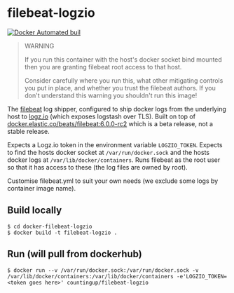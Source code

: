 # filebeat-logzio

[![Docker Automated buil](https://img.shields.io/docker/build/countingup/filebeat-logzio.svg)](https://hub.docker.com/r/countingup/filebeat-logzio/builds/)

> WARNING
>
> If you run this container with the host's docker socket bind mounted then you are granting filebeat root access to that host.
>
> Consider carefully where you run this, what other mitigating controls you put in place, and whether you trust the filebeat authors. If you don't understand this warning you shouldn't run this image!

The [filebeat](https://www.elastic.co/products/beats/filebeat) log shipper, configured to ship docker logs from the underlying host to [logz.io](https://logz.io) (which exposes logstash over TLS). Built on top of [docker.elastic.co/beats/filebeat:6.0.0-rc2](https://www.elastic.co/guide/en/beats/filebeat/6.0/running-on-docker.html) which is a beta release, not a stable release.

Expects a Logz.io token in the environment variable `LOGZIO_TOKEN`. Expects to find the hosts docker socket at `/var/run/docker.sock` and the hosts docker logs at `/var/lib/docker/containers`. Runs filebeat as the root user so that it has access to these (the log files are owned by root).

Customise filebeat.yml to suit your own needs (we exclude some logs by container image name).

## Build locally

```
$ cd docker-filebeat-logzio
$ docker build -t filebeat-logzio .
```

## Run (will pull from dockerhub)

```
$ docker run --v /var/run/docker.sock:/var/run/docker.sock -v /var/lib/docker/containers:/var/lib/docker/containers -e'LOGZIO_TOKEN=<token goes here>' countingup/filebeat-logzio
```
